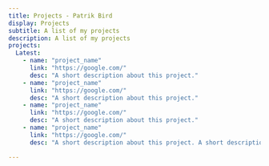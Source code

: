 ```yaml
---
title: Projects - Patrik Bird
display: Projects
subtitle: A list of my projects
description: A list of my projects
projects:
  Latest:
    - name: "project_name"
      link: "https://google.com/"
      desc: "A short description about this project."
    - name: "project_name"
      link: "https://google.com/"
      desc: "A short description about this project."
    - name: "project_name"
      link: "https://google.com/"
      desc: "A short description about this project."
    - name: "project_name"
      link: "https://google.com/"
      desc: "A short description about this project. A short description about this project."

---
```


<ListProjects :projects="frontmatter.projects"/>

<!-- <StarsRanking/> -->

